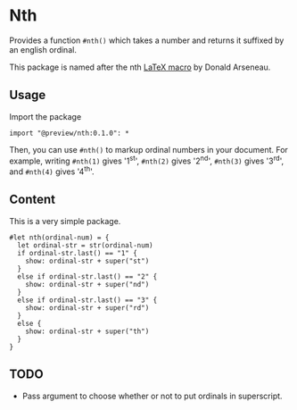 # Nth

Provides a function `#nth()` which takes a number and returns it suffixed by an english ordinal.

This package is named after the nth [LaTeX macro](https://ctan.org/pkg/nth) by Donald Arseneau.

## Usage

Import the package

```typst
import "@preview/nth:0.1.0": *
```

Then, you can use `#nth()` to markup ordinal numbers in your document. For example, writing `#nth(1)` gives '1<sup>st</sup>', `#nth(2)` gives '2<sup>nd</sup>', `#nth(3)` gives '3<sup>rd</sup>', and `#nth(4)` gives '4<sup>th</sup>'.

## Content

This is a very simple package.

```typst
#let nth(ordinal-num) = {
  let ordinal-str = str(ordinal-num)
  if ordinal-str.last() == "1" {
    show: ordinal-str + super("st")
  }
  else if ordinal-str.last() == "2" {
    show: ordinal-str + super("nd")
  }
  else if ordinal-str.last() == "3" {
    show: ordinal-str + super("rd")
  }
  else {
    show: ordinal-str + super("th")
  }
}
```

## TODO

* Pass argument to choose whether or not to put ordinals in superscript.
